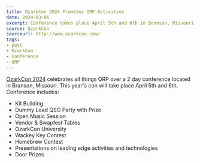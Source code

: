 ```yaml
---
title: OzarkCon 2024 Promotes QRP Activities
date: 2024-03-06
excerpt: Conference takes place April 5th and 6th in Branson, Missouri.
source: OzarkCon
sourceurl: http://www.ozarkcon.com/
tags:
- post
- OzarkCon
- Conference
- QRP
---
```

[OzarkCon 2024](http://www.ozarkcon.com/) celebrates all things QRP over a 2 day conference located in Branson, Missouri. This year's con will take place April 5th and 6th. Conference includes:

- Kit Building
- Dummy Load QSO Party with Prize
- Open Music Session
- Vendor &amp; Swapfest Tables
- OzarkCon University
- Wackey Key Contest
- Homebrew Contest
- Presentations on leading edge activities and technologies
- Door Prizes